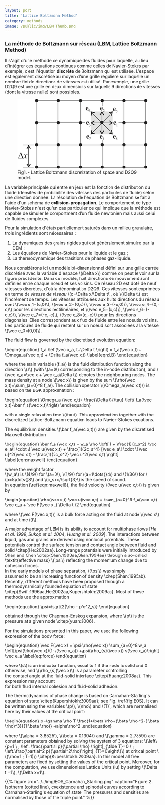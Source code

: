 ```yaml
---
layout: post
title: 'Lattice Boltzmann Method'
category: methods
image: /public/img/LBM_Thumb.png
---
```


### La méthode de Boltzmann sur réseau (LBM, Lattice Boltzmann Method)

Il s'agit d'une méthode de dynamique des fluides pour laquelle, au lieu d'intégrer des équations continues comme celles de Navier-Stokes par exemple, c'est l'équation **discrète** de Boltzmann qui est utilisée. L'espace est également discrétisé au moyen d'une grille régulière sur laquelle un nombre fini de directions de vitesses est utilisé. Par exemple, une grille D2Q9 est une grille en deux dimensions sur laquelle 9 directions de vitesses (dont la vitesse nulle) sont possibles.  

<figure>
  <img src="/public/img/D2Q9.png" alt="D2Q9"  height="228">
  <figcaption>Fig1. - Lattice Boltzmann discretization of space and D2Q9 model.</figcaption>
</figure>

La variable principale qui entre en jeux est la fonction de distribution du fluide (densités de probabilité des vitesses des particules de fluide) selon une direction donnée. La résolution de l'équation de Boltzmann se fait à l'aide d'un schéma de **collision-propagation**. Le comportement de type Navier-Stokes n'est qu'un cas particulier ce qui implique que la méthode est capable de simuler le comportment d'un fluide newtonien mais aussi celui de fluides complexes.

Pour la simulation d'états partiellement saturés dans un milieu granulaire, trois ingrédients sont nécessaires :

1. La dynamiques des grains rigides qui est généralement simulée par la DEM ;
2. Les équations de Navier-Stokes pour le liquide et le gaz ; 
3. La thermodynamique des trasitions de phases gaz-liquide. 


Nous considérons ici un modèle bi-dimensionnel défini sur une grille carrée discrétisé avec la variable d'espace 
 \\(\Delta x\\) comme on peut le voir sur la figure précédente. Dans ce modèle, huit directions de mouvement sont définies entre chaque noeud et ses voisins. Ce réseau 2D est doté de neuf vitesses discrètes, d'où la dénomination D2Q9. 
Ces vitesses sont exprimées en terme de _vitesse de réseau_ \\(c=\Delta x/\Delta t\\), où \\(\Delta t\\) est l'incrément de temps. Les vitesses attribuées aux huits directions du réseau sont  \\(\vec e\_1=(c,0)\\), \\(\vec e\_2=(0,c)\\), \\(\vec e\_3=(-c,0)\\), \\(\vec e\_4=(0,-c)\\) 
pour les directions rectilinéaires, et  \\(\vec e\_5=(c,c)\\), \\(\vec e\_6=(-c,c)\\), \\(\vec e\_7=(-c,-c)\\), 
\\(\vec e\_8=(c,-c)\\)  pour les directions diagonales. Elles correspondent aux flux de fluide entre les noeuds voisins. Les particules de fluide qui restent sur un noeud sont associées à la vitesse \\(\vec e\_0=(0,0)\\). 
 
The fluid flow is governed by the discretised evolution equation:

\begin{equation}
f\_a \left(\vec x\_a, t+\Delta t \right) = f\_a(\vec x,t) + \Omega\_a(\vec x,t) + \Delta f\_a(\vec x,t)
\label{eqn:LB}
\end{equation} 

where the main variable \\(f\_a\\) is the fluid distribution 
function along the direction \\(a\\) (with \\(a=0\\) corresponding to the 
in-node distribution), and \\(\vec x\_a=\vec x + \vec e\_a\Delta t\\) 
denotes the neighbouring nodes. The mass density at 
a node \\(\vec x\\) is given by the sum \\(\rho(\vec x,t)=\sum\_{a=0}^8 f\_a\\).
The collision operator \\(\Omega\_a(\vec x,t)\\) is based on the BGK approximation :
 
\begin{equation}
\Omega\_a (\vec x,t)= \frac{\Delta t}{\tau} \left( f\_a(\vec x,t)-\bar f\_a(\vec x,t)\right)
\end{equation}

with a single relaxation time \\(\tau\\). This approximation together with the 
discretized Lattice-Boltzmann equation leads 
to Navier-Stokes equations.  

The equilibrium densities \\(\bar f\_a(\vec x,t)\\)  are 
given by the discretised Maxwell distribution

\begin{equation}
\bar f\_a (\vec x,t) = w\_a \rho  \left[ 1 + \frac{1}{c\_s^2} \vec e\_a\\! \cdot \\!   \vec u(\vec x,t) + \frac{1}{2c\_s^4} [\vec e\_a\\! \cdot \\!   \vec u]^2(\vec x,t) - \frac{1}{2c\_s^2}  \vec u^2(\vec x,t) \right]
\label{eqn:maxwell}
\end{equation}

where the weight factor  
\\(w\_a\\) is \\(4/9\\) for \\(a=0\\), \\(1/9\\) for \\(a=1\dots{}4\\) and \\(1/36\\) for \\(a=5\dots{}8\\) 
and \\(c_s=c/\sqrt{3}\\) is the speed of sound.  
In equation (\ref{eqn:maxwell}), the fluid velocity \\(\vec u(\vec x,t)\\) is given by
 
\begin{equation} 
\rho(\vec x,t)   \vec u(\vec x,t) = \sum\_{a=0}^8 f\_a(\vec x,t)  \vec e\_a + \vec F(\vec x,t)  \Delta t /2
\end{equation} 

where \\(\vec F(\vec x,t)\\) is a bulk force acting on the fluid at node \\(\vec x\\) and at time \\(t\\).   

A major advantage of LBM is its ability to account for multiphase 
flows [<cite title="REF">He et al. 1999</cite>, <cite title="REF">Sukop et al. 2004</cite>, <cite title="REF">Huang et al. 2009</cite>].
The interactions between liquid, gas and grains 
are derived using nonlocal potentials. These potentials 
control the surface tension and contact angle between fluid and solid \citep{He:2002aa}. 
Long-range  potentials were initially introduced by 
Shan and Chen \citep{Shan:1993aa,Shan:1994aa} through a 
so-called \textit{effective mass} \\(\psi\\) reflecting the momentum 
change due to cohesion forces.   
In the early models of phase separation, \\(\psi\\) was simply  
assumed to be an increasing function of density  \citep{Shan:1995ab}. 
Recently, different methods have been proposed through a thermodynamically 
founded equation of state \citep{Swift:1996aa,He:2002aa,Kupershtokh:2009aa}. 
Most of these methods use the approximation

\begin{equation}
\psi=\sqrt{2(\rho - p/c^2\_s)}
\end{equation}

obtained through the Chapman-Enskog expansion, where \\(p\\) is the 
pressure at a given node \citep{yuan:2006}.

For the simulations presented in this paper, we 
used the following expression of the body force:

\begin{equation}
\vec F(\vec x)  =  \psi(\rho(\vec x)) \sum\_{a=0}^8 w\_a \left[\psi(\rho(\vec x))(1-s(\vec x\_a)) 
+\psi(\rho\_{s}(\vec x)) s(\vec x\_a)\right] \vec e\_a
\label{eq:force}
\end{equation}

where \\(s\\) is an indicator function, equal to 1 if the node is solid 
and 0 otherwise, and \\(\rho\_{s}(\vec x)\\) is a parameter controlling  
the contact angle at the fluid-solid interface \citep{Huang:2008aa}. 
This expression may account  
for both fluid internal cohesion and fluid-solid adhesion. 

The thermodynamics of phase change is based on Carnahan-Starling's 
equation of state \citep{Kupershtokh:2009aa}; see Fig. \ref{fig:EOS}. 
It can be written using the variables \\(p\\), \\(\rho\\) and \\(T\\), 
which are normalised here by their values at the critical point: 

\begin{equation}
p=\gamma \rho T \frac{1+\beta \rho+(\beta \rho)^2-( \beta \rho)^3}{(1-\beta \rho)} -\alpha\rho^2
\end{equation}

where \\(\alpha = 3.8525\\), \\(\beta = 0.1304\\) and \\(\gamma = 2.7859\\) 
are constant parameters obtained by solving the system of 3 equations: 
\\(\left\\{p=1 \ ; \left. \frac{\partial p}{\partial \rho} \right|\_{\tilde T}=0 \ ; 
\left.\frac{\partial^2 p}{\partial^2\rho}\right|\_{T}=0\right\\}\\) 
at critical point \\((\rho=1 ; T=1)\\) \citep{Kupershtokh:2009aa}.
In this model all free 
parameters are fixed by setting the values of the critical point. 
Moreover, for the computation, we use dimensionless Lattice Units (lu) by setting 
\\(\Delta t =1\\), \\(\Delta x=1\\).  


{{% figure src="../../img/EOS_Carnahan_Starling.png" caption="Figure 2. Isotherm (dotted line),  coexistence and spinodal curves according to Carnahan-Starling's equation of state. The pressures and densities are normalised by those of the triple point." %}} 






